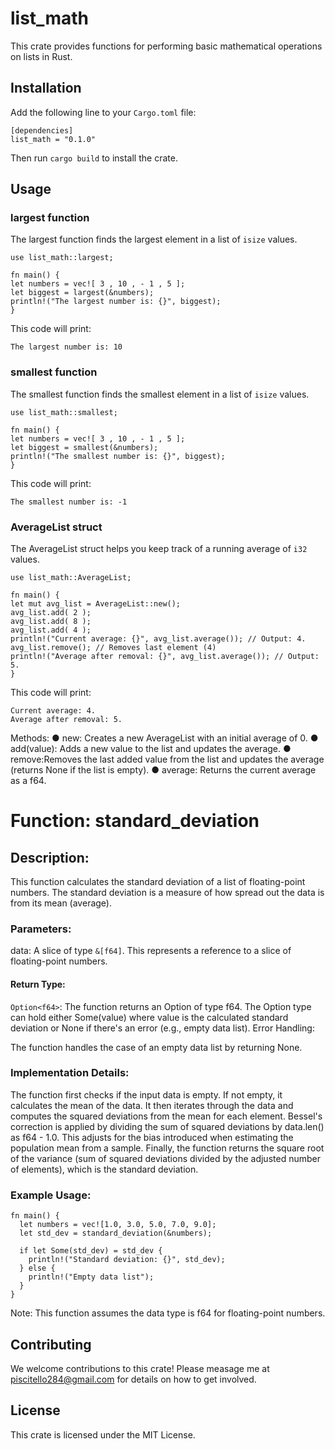 # list_math

This crate provides functions for performing basic mathematical operations on lists in
Rust.

## Installation

Add the following line to your `Cargo.toml` file:

```
[dependencies]
list_math = "0.1.0"
```
Then run `cargo build` to install the crate.

## Usage

### largest function

The largest function finds the largest element in a list of `isize` values.
```
use list_math::largest;

fn main() {
let numbers = vec![ 3 , 10 , - 1 , 5 ];
let biggest = largest(&numbers);
println!("The largest number is: {}", biggest);
}
```

This code will print:
```
The largest number is: 10
```
### smallest function

The smallest function finds the smallest element in a list of `isize` values.
```
use list_math::smallest;

fn main() {
let numbers = vec![ 3 , 10 , - 1 , 5 ];
let biggest = smallest(&numbers);
println!("The smallest number is: {}", biggest);
}
```

This code will print:
```
The smallest number is: -1
```
### AverageList struct

The AverageList struct helps you keep track of a running average of `i32` values.


```
use list_math::AverageList;

fn main() {
let mut avg_list = AverageList::new();
avg_list.add( 2 );
avg_list.add( 8 );
avg_list.add( 4 );
println!("Current average: {}", avg_list.average()); // Output: 4.
avg_list.remove(); // Removes last element (4)
println!("Average after removal: {}", avg_list.average()); // Output: 5.
}
```
This code will print:
```
Current average: 4.
Average after removal: 5.
```
Methods:
● new: Creates a new AverageList with an initial average of 0.
● add(value): Adds a new value to the list and updates the average.
● remove:Removes the last added value from the list and updates the average (returns None if the list is empty).
● average: Returns the current average as a f64.
# Function: standard_deviation
## Description:

This function calculates the standard deviation of a list of floating-point numbers. The standard deviation is a measure of how spread out the data is from its mean (average).

### Parameters:

data: A slice of type `&[f64]`. This represents a reference to a slice of floating-point numbers.

#### Return Type:

`Option<f64>`: The function returns an Option of type f64. The Option type can hold either Some(value) where value is the calculated standard deviation or None if there's an error (e.g., empty data list).
Error Handling:

The function handles the case of an empty data list by returning None.

### Implementation Details:

The function first checks if the input data is empty.
If not empty, it calculates the mean of the data.
It then iterates through the data and computes the squared deviations from the mean for each element.
Bessel's correction is applied by dividing the sum of squared deviations by data.len() as f64 - 1.0. This adjusts for the bias introduced when estimating the population mean from a sample.
Finally, the function returns the square root of the variance (sum of squared deviations divided by the adjusted number of elements), which is the standard deviation.
### Example Usage:

```
fn main() {
  let numbers = vec![1.0, 3.0, 5.0, 7.0, 9.0];
  let std_dev = standard_deviation(&numbers);

  if let Some(std_dev) = std_dev {
    println!("Standard deviation: {}", std_dev);
  } else {
    println!("Empty data list");
  }
}
```
Note: This function assumes the data type is f64 for floating-point numbers.
## Contributing

We welcome contributions to this crate! Please measage me at piscitello284@gmail.com for
details on how to get involved.
## License
This crate is licensed under the MIT License.

